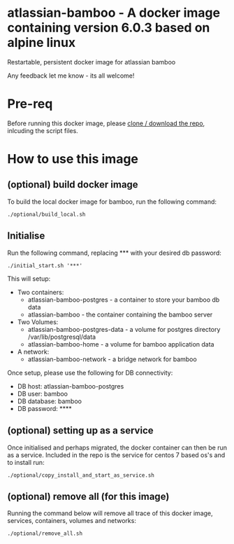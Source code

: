 # atlassian-bamboo - A docker image containing version 6.0.3 based on alpine linux
Restartable, persistent docker image for atlassian bamboo

Any feedback let me know - its all welcome!

# Pre-req

Before running this docker image, please [clone / download the repo](https://github.com/blofse/atlassian-bamboo), inlcuding the script files.

# How to use this image
## (optional) build docker image

To build the local docker image for bamboo, run the following command:

```
./optional/build_local.sh
```

## Initialise

Run the following command, replacing *** with your desired db password:

```
./initial_start.sh '***'
```

This will setup:
* Two containers: 
	* atlassian-bamboo-postgres - a container to store your bamboo db data
	* atlassian-bamboo - the container containing the bamboo server
* Two Volumes:
	* atlassian-bamboo-postgres-data - a volume for postgres directory /var/lib/postgresql/data
	* atlassian-bamboo-home - a volume for bamboo application data
* A network:
	* atlassian-bamboo-network - a bridge network for bamboo

Once setup, please use the following for DB connectivity:
* DB host: atlassian-bamboo-postgres
* DB user: bamboo
* DB database: bamboo
* DB password: ****

## (optional) setting up as a service

Once initialised and perhaps migrated, the docker container can then be run as a service. 
Included in the repo is the service for centos 7 based os's and to install run:

```
./optional/copy_install_and_start_as_service.sh
```

## (optional) remove all (for this image)

Running the command below will remove all trace of this docker image, services, containers, volumes and networks:

```
./optional/remove_all.sh
```

